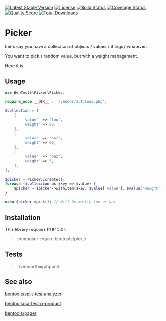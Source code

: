 [![Latest Stable Version](https://poser.pugx.org/bentools/picker/v/stable)](https://packagist.org/packages/bentools/picker)
[![License](https://poser.pugx.org/bentools/picker/license)](https://packagist.org/packages/bentools/picker)
[![Build Status](https://img.shields.io/travis/bpolaszek/picker/master.svg?style=flat-square)](https://travis-ci.org/bpolaszek/picker)
[![Coverage Status](https://coveralls.io/repos/github/bpolaszek/picker/badge.svg?branch=master)](https://coveralls.io/github/bpolaszek/picker?branch=master)
[![Quality Score](https://img.shields.io/scrutinizer/g/bpolaszek/picker.svg?style=flat-square)](https://scrutinizer-ci.com/g/bpolaszek/picker)
[![Total Downloads](https://poser.pugx.org/bentools/picker/downloads)](https://packagist.org/packages/bentools/picker)

# Picker

Let's say you have a collection of objects / values / things / whatever. 

You want to pick a random value, but with a weight management.

Here it is.

Usage
-----

```php
use BenTools\Picker\Picker;

require_once __DIR__ . '/vendor/autoload.php';

$collection = [
    [
        'value'  => 'foo',
        'weight' => 80,
    ],
    [
        'value'  => 'bar',
        'weight' => 60,
    ],
    [
        'value'  => 'baz',
        'weight' => 5,
    ],
];

$picker = Picker::create();
foreach ($collection as $key => $value) {
    $picker = $picker->withItem($key, $value['value'], $value['weight']);
}

echo $picker->pick(); // Will be mostly foo or bar
```

Installation
------------

This library requires PHP 5.6+.

> composer require bentools/picker

Tests
-----

> ./vendor/bin/phpunit


See also
--------

[bentools/split-test-analyzer](https://github.com/bpolaszek/split-test-analyzer)

[bentools/cartesian-product](https://github.com/bpolaszek/cartesian-product)

[bentools/pager](https://github.com/bpolaszek/bentools-pager)